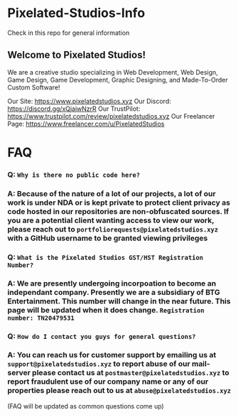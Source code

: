 # Pixelated-Studios-Info
Check in this repo for general information


## Welcome to Pixelated Studios!

We are a creative studio specializing in Web Development, Web Design, Game Design, Game Development, Graphic Designing, and Made-To-Order Custom Software!

Our Site: https://www.pixelatedstudios.xyz
Our Discord: https://discord.gg/xQjajwNzrR
Our TrustPilot: https://www.trustpilot.com/review/pixelatedstudios.xyz
Our Freelancer Page: https://www.freelancer.com/u/PixelatedStudios

# FAQ
### Q: `Why is there no public code here?`
### A: Because of the nature of a lot of our projects, a lot of our work is under NDA or is kept private to protect client privacy as code hosted in our repositories are non-obfuscated sources. If you are a potential client wanting access to view our work, please reach out to `portfoliorequests@pixelatedstudios.xyz` with a GitHub username to be granted viewing privileges

### Q: `What is the Pixelated Studios GST/HST Registration Number?`
### A: We are presently undergoing incorpoation to become an independant company. Presently we are a subsidiary of BTG Entertainment. This number will change in the near future. This page will be updated when it does change. `Registration number: TN20479531`

### Q: `How do I contact you guys for general questions?`
### A: You can reach us for customer support by emailing us at `support@pixelatedstudios.xyz` to report abuse of our mail-server please contact us at `postmaster@pixelatedstudios.xyz` to report fraudulent use of our company name or any of our properties please reach out to us at `abuse@pixelatedstudios.xyz`

(FAQ will be updated as common questions come up)

